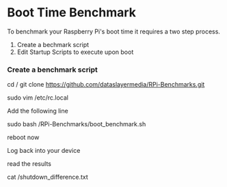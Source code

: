 # Boot Time Benchmark
To benchmark your Raspberry Pi's boot time it requires a two step process.
1. Create a bechmark script
2. Edit Startup Scripts to execute upon boot

### Create a benchmark script
cd /
git clone https://github.com/dataslayermedia/RPi-Benchmarks.git

sudo vim /etc/rc.local

Add the following line

sudo bash /RPi-Benchmarks/boot_benchmark.sh

reboot now


Log back into your device

read the results

cat /shutdown_difference.txt





